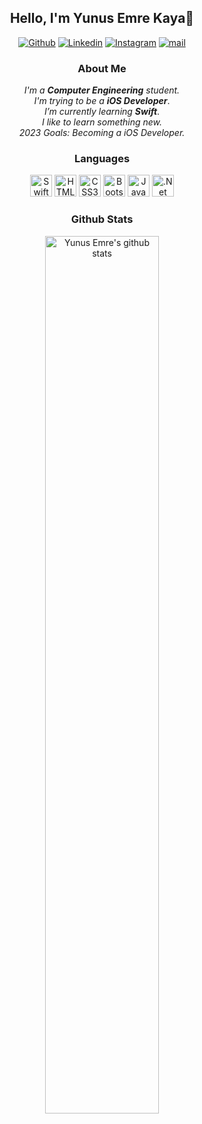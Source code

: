 <div align="center" > 

## Hello, I'm Yunus Emre Kaya👋

[![Github](https://img.shields.io/badge/-Github-121212?style=flat&logo=Github&logoColor=white)](https://github.com/yemrekayaa) [![Linkedin](https://img.shields.io/badge/-LinkedIn-121212?style=flat&logo=Linkedin&logoColor=white)](https://www.linkedin.com/in/yemrekayaa/) [![Instagram](https://img.shields.io/badge/-Instagram-121212?style=flat&logo=instagram&logoColor=white)](https://www.instagram.com/yemrekayaa) [![mail](https://img.shields.io/badge/-Mail-121212?style=flat&logo=gmail&logoColor=white)](mailto:yemrekayatr@gmail.com)


### __About Me__

_I'm a_ ___Computer Engineering___ _student._<br>
_I'm trying to be a_ ___iOS Developer___.<br>
_I’m currently learning_ ___Swift___.<br>
_I like to learn something new._<br>
_2023 Goals: Becoming a iOS Developer._
  


### Languages


<img alt="Swift" width="35" src="https://www.vectorlogo.zone/logos/swift/swift-icon.svg"/> <img alt="HTML5" width="35" src="https://www.vectorlogo.zone/logos/w3_html5/w3_html5-icon.svg"/> <img alt="CSS3" width="35" src="https://www.vectorlogo.zone/logos/w3_css/w3_css-icon.svg"/> <img alt="Bootstrap" width="35" src="https://www.vectorlogo.zone/logos/getbootstrap/getbootstrap-icon.svg"/> <img alt="JavaScript" width="35" src="https://www.vectorlogo.zone/logos/javascript/javascript-icon.svg"/> <img alt=".Net" width="35" src="https://www.vectorlogo.zone/logos/dotnet/dotnet-icon.svg"/>

<!-- <img alt="Git" width="35" src="https://www.vectorlogo.zone/logos/git-scm/git-scm-icon.svg"/>
<img alt="Github" width="35" src="https://www.vectorlogo.zone/logos/github/github-tile.svg"/> -->

### Github Stats

<img width="60%" alt="Yunus Emre's github stats" src="https://github-readme-stats.vercel.app/api?username=yemrekayaa&&show_icons=true&include_all_commits=true&theme=dark" />
  </div>
